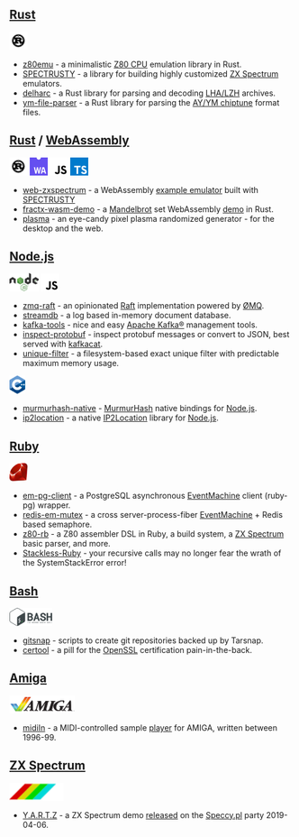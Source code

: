 [Rust]
------
<a href="https://www.rust-lang.org/"><img src="img/rust-logo-blk.svg" alt="Rust" height="32"></a>
* [z80emu](https://github.com/royaltm/rust-z80emu) - a minimalistic [Z80 CPU] emulation library in Rust.
* [SPECTRUSTY](https://github.com/royaltm/spectrusty) - a library for building highly customized [ZX Spectrum](https://en.wikipedia.org/wiki/ZX_Spectrum) emulators.
* [delharc](https://github.com/royaltm/rust-delharc) - a Rust library for parsing and decoding [LHA/LZH](https://en.wikipedia.org/wiki/LHA_(file_format)) archives.
* [ym-file-parser](https://github.com/royaltm/rust-ym-file-parser) - a Rust library for parsing the [AY/YM chiptune](/rust-ym-file-parser) format files.

[Rust] / [WebAssembly]
----------------------
<a href="https://www.rust-lang.org/"><img src="img/rust-logo-blk.svg" alt="Rust" height="32"></a>
<a href="https://webassembly.org/"><img src="img/WebAssembly_Logo.svg" alt="WebAssembly" height="32"></a>
<a href="https://developer.mozilla.org/en-US/docs/Web/JavaScript"><img src="img/Unofficial_JavaScript_logo.svg" alt="JavaScript" height="32"></a>
<a href="https://www.typescriptlang.org/"><img src="img/typescriptlang-icon.svg" alt="JavaScript" height="32"></a>

* [web-zxspectrum](https://github.com/royaltm/spectrusty/tree/master/examples/web-zxspectrum) - a WebAssembly [example emulator](https://royaltm.github.io/spectrusty/web-zxspectrum/) built with [SPECTRUSTY](https://royaltm.github.io/spectrusty)
* [fractx-wasm-demo](https://github.com/royaltm/rust-fractx-wasm-demo) - a [Mandelbrot](https://en.wikipedia.org/wiki/Mandelbrot_set) set WebAssembly [demo](https://yeondir.com/fractx-demo/) in Rust.
* [plasma](https://github.com/royaltm/rust-plasma) - an eye-candy pixel plasma randomized generator - for the desktop and the web.

[Node.js]
---------
<a href="https://nodejs.org/"><img src="img/Node.js_logo.svg" alt="Node.js" height="32"></a>
<a href="https://developer.mozilla.org/en-US/docs/Web/JavaScript"><img src="img/Unofficial_JavaScript_logo.svg" alt="JavaScript" height="32"></a>

* [zmq-raft](https://github.com/royaltm/node-zmq-raft) - an opinionated [Raft](https://en.wikipedia.org/wiki/Raft_(computer_science)) implementation powered by [ØMQ](https://zeromq.org/).
* [streamdb](https://github.com/royaltm/node-streamdb) - a log based in-memory document database.
* [kafka-tools](https://github.com/royaltm/kafka-tools) - nice and easy [Apache Kafka®](https://kafka.apache.org/) management tools.
* [inspect-protobuf](https://github.com/royaltm/inspect-protobuf) - inspect protobuf messages or convert to JSON, best served with [kafkacat](https://github.com/edenhill/kafkacat).
* [unique-filter](https://github.com/royaltm/node-unique-filter) - a filesystem-based exact unique filter with predictable maximum memory usage.

<a href="http://www.cplusplus.com/"><img src="img/ISO_C++_Logo.svg" alt="JavaScript" height="32"></a>

* [murmurhash-native](https://github.com/royaltm/node-murmurhash-native) - [MurmurHash] native bindings for [Node.js].
* [ip2location](https://github.com/advertine/node-ip2location) - a native [IP2Location](https://www.ip2location.com/) library for [Node.js].

[Ruby]
------
<a href="https://www.ruby-lang.org/"><img src="img/Ruby_logo.svg" alt="Ruby" height="32"></a>

* [em-pg-client](https://github.com/royaltm/ruby-em-pg-client) - a PostgreSQL asynchronous [EventMachine] client (ruby-pg) wrapper.
* [redis-em-mutex](https://github.com/royaltm/redis-em-mutex) - a cross server-process-fiber [EventMachine] + Redis based semaphore.
* [z80-rb](https://github.com/royaltm/z80-rb) - a Z80 assembler DSL in Ruby, a build system, a [ZX Spectrum] basic parser, and more.
* [Stackless-Ruby](https://github.com/royaltm/Stackless-Ruby) - your recursive calls may no longer fear the wrath of the SystemStackError error!

[Bash]
------
<a href="https://www.gnu.org/software/bash/"><img src="img/Gnu-bash-logo.svg" alt="JavaScript" height="32"></a>

* [gitsnap](https://github.com/royaltm/gitsnap) - scripts to create git repositories backed up by Tarsnap.
* [certool](https://github.com/royaltm/certool) - a pill for the [OpenSSL](https://www.openssl.org/) certification pain-in-the-back.

[Amiga]
-------
<a href="https://en.wikipedia.org/wiki/Amiga"><img src="img/Amiga-Logo-1985.svg" alt="Amiga" height="32"></a>

* [midiIn](https://github.com/royaltm/Amiga-midiIn) - a MIDI-controlled sample [player](https://aminet.net/package/mus/midi/midiIn32) for AMIGA, written between 1996-99.

[ZX Spectrum]
-------------
<a href="https://en.wikipedia.org/wiki/ZX_Spectrum"><img src="img/ZX-Spectrum.svg" alt="ZX Spectrum" height="32"></a>

* [Y.A.R.T.Z](https://github.com/royaltm/zxspectrum-demo-yartz) - a ZX Spectrum demo [released](http://www.pouet.net/prod.php?which=80935) on the [Speccy.pl](https://speccy.pl) party 2019-04-06.

<script>var clicky_site_ids = clicky_site_ids || []; clicky_site_ids.push(101270192);</script>
<script async src="//static.getclicky.com/js"></script>

[Amiga]: https://en.wikipedia.org/wiki/Amiga
[Bash]: https://www.gnu.org/software/bash/
[EventMachine]: https://github.com/eventmachine/eventmachine
[MurmurHash]: https://en.wikipedia.org/wiki/MurmurHash
[Node.js]: https://nodejs.org/
[Ruby]: https://www.ruby-lang.org/
[Rust]: https://www.rust-lang.org/
[WebAssembly]: https://webassembly.org/
[ZX Spectrum]: https://en.wikipedia.org/wiki/ZX_Spectrum
[Z80 CPU]: https://en.wikipedia.org/wiki/Zilog_Z80
